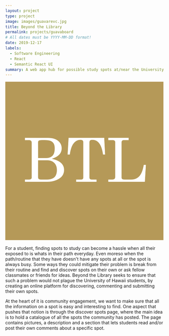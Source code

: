 ```yaml
---
layout: project
type: project
image: images/guavarevc.jpg
title: Beyond the Library
permalink: projects/guavaboard
# All dates must be YYYY-MM-DD format!
date: 2019-12-17
labels:
  - Software Engineering
  - React
  - Semantic React UI
summary: A web app hub for possible study spots at/near the University of Hawaii at Manoa
---
```

<img class="ui medium right floated rounded image" src="../images/btl-logo.png" alt="Beyond the Library Logo">

For a student, finding spots to study can become a hassle when all their exposed to is whats in their path everyday. Even moreso when the path/routine that they have doesn't have any spots at all or the spot is always busy. Some ways they could mitigate their problem is break from their routine and find and discover spots on their own or ask fellow classmates or friends for ideas. Beyond the Library seeks to ensure that such a problem would not plague the University of Hawaii students, by creating an online platform for discovering, commenting and submitting their own spots. 

At the heart of it is community engagement, we want to make sure that all the information on a spot is easy and interesting to find. One aspect that pushes that notion is through the discover spots page, where the main idea is to hold a catalogue of all the spots the community has posted. The page contains pictures, a description and a section that lets students read and/or post their own comments about a specific spot. 
